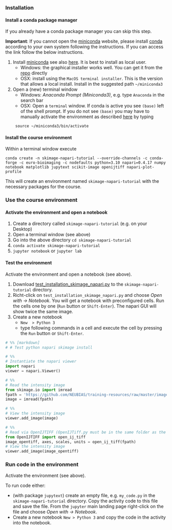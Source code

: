 ### Installation

#### Install a conda package manager

If you already have a conda package manager you can skip this step.


**Important**: If you cannot open the [miniconda](https://www.anaconda.com/docs/getting-started/miniconda/main) website, please install [conda](https://github.com/conda-forge/miniforge) according to your own system following the instructions. If you can access the link follow the below instructions.


1. Install [miniconda](https://www.anaconda.com/docs/getting-started/miniconda/main) see also [here](https://www.anaconda.com/docs/getting-started/miniconda/install). It is best to install as local user.
	* Windows: the graphical installer works well. You can get it from the [repo](https://repo.anaconda.com/miniconda/) directly
	* OSX: install using the `MacOS terminal installer`. This is the version that allows a local install. Install in the suggested path `~/miniconda3`
1. Open a (new) terminal window
	* Windows: *Anaconda Prompt (Miniconda3)*, e.g. type `Anaconda` in the search bar
	* OSX: Open a `terminal` window. If conda is active you see `(base)` left of the shell prompt. If you do not see `(base)` you may have to manually activate the environment as described [here](https://www.anaconda.com/docs/getting-started/miniconda/install#quickstart-install-instructions) by typing
	```
	 source ~/miniconda3/bin/activate
	```

#### Install the course environment 

Within a terminal window execute
  
```
conda create -n skimage-napari-tutorial --override-channels -c conda-forge -c euro-bioimaging -c nodefaults python=3.10 napari=0.4.17 numpy notebook matplotlib jupytext scikit-image openijtiff napari-plot-profile
```

This will create an environment named `skimage-napari-tutorial` with the necessary packages for the course.

### Use the course environment

#### Activate the environment and open a notebook 

1. Create a directory called `skimage-napari-tutorial` (e.g. on your Desktop)
1. Open a terminal window (see above)
1. Go into the above directory `cd skimage-napari-tutorial`
1. `conda activate skimage-napari-tutorial`
1. `jupyter notebook` or `jupyter lab`

#### Test the environment

Activate the environment and open a notebook (see above).

1. Download [test_installation_skimage_napari.py](https://neubias.github.io/training-resources/functions/test_installation_skimage_napari.py) to
the `skimage-napari-tutorial` directory.
1. Richt-click on `test_installation_skimage_napari.py` and choose _Open with -> Notebook_. You will get a notebook with preconfigured cells. Run the cells one by one (`Run` button or `Shift-Enter`). The napari GUI will show twice the same image.
1. Create a new notebook
	- `New  > Python 3`
    - type following commands in a cell and execute the cell by pressing the `Run` button or `Shift-Enter`.


``` python
# %% [markdown]
# # Test python napari skimage install

# %%
# Instantiate the napari viewer
import napari
viewer = napari.Viewer()

# %%
# Read the intensity image
from skimage.io import imread
fpath = 'https://github.com/NEUBIAS/training-resources/raw/master/image_data/xy_8bit__two_cells.tif'
image = imread(fpath)

# %%
# View the intensity image
viewer.add_image(image)

# %%
# Read via OpenIJTIFF (OpenIJTiff.py must be in the same folder as the notebook path)
from OpenIJTIFF import open_ij_tiff
image_opentiff, axes, scales, units = open_ij_tiff(fpath)
# View the intensity image
viewer.add_image(image_opentiff)
```

### Run code in the environment

Activate the environment (see above).

To run code either:
 * (with package `jupytext`) create an empty file, e.g. `my_code.py` in the `skimage-napari-tutorial` directory.
	Copy the activity code to this file and save the file. From the `jupyter` main landing page right-click on the file and choose _Open with -> Notebook_.
 *  Create a new notebook `New > Python 3` and copy the code in the activity into the notebook.